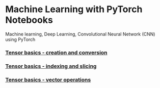 # Machine Learning with PyTorch Notebooks
Machine learning, Deep Learning, Convolutional Neural Network (CNN) using PyTorch

### [Tensor basics - creation and conversion](https://github.com/tirthajyoti/PyTorch_Machine_Learning/blob/master/Tensor%20basics%20-%20creation%20and%20conversion.ipynb)
### [Tensor basics - indexing and slicing](https://github.com/tirthajyoti/PyTorch_Machine_Learning/blob/master/Tensor%20basics%20-%20indexing%20and%20slicing.ipynb)
### [Tensor basics - vector operations](https://github.com/tirthajyoti/PyTorch_Machine_Learning/blob/master/Tensor%20basics%20-%20vector%20operations.ipynb)

